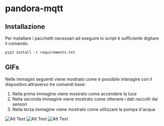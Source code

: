 # pandora-mqtt

## Installazione
Per installare i pacchetti necessari ad eseguire lo script è sufficiente digitare il comando:
```
pip3 install -r requirements.txt
```

## GIFs
Nelle immagini seguenti viene mostrato come è possibile interagire con il dispositivo attraverso tre comandi base:
  1) Nella prima immagine viene mostrato come accendere la luce
  2) Nella seconda immagine viene mostrato come ottenere i dati raccolti dai sensori
  3) Nella terza immagine viene mostrato come utilizzare la pompa d'acqua


![Alt Text](images/ezgif.com-gif-maker.gif)
![Alt Text](images/ezgif.com-gif-maker-2.gif)
![Alt Text](images/ezgif.com-gif-maker-3.gif)
